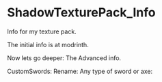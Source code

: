 # ShadowTexturePack_Info
Info for my texture pack.

The initial info is at modrinth.


Now lets go deeper:
The Advanced info.

CustomSwords:
Rename:
  Any type of sword or axe:
      
